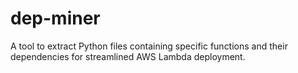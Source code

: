 # dep-miner
A tool to extract Python files containing specific functions and their dependencies for streamlined AWS Lambda deployment.
